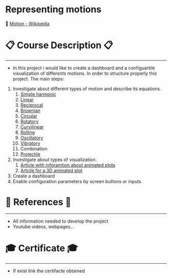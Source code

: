 # Representing motions

:link: [Motion - Wikipedia]([link](https://en.wikipedia.org/wiki/Motion))

# :clipboard: Course Description :clipboard:
---

* In this project i would like to create a dashboard and a configuarble visualization of differents motions. In order to structure properly this project. The main steps:

1. Investigate about different types of motion and describe its equations.
   1. [Simple harmonic](https://en.wikipedia.org/wiki/Simple_harmonic_motion)
   2. [Linear](https://en.wikipedia.org/wiki/Linear_motion)
   3. [Reciprocal](https://en.wikipedia.org/wiki/Reciprocating_motion)
   4. [Brownian](https://en.wikipedia.org/wiki/Brownian_motion)
   5. [Circular](https://en.wikipedia.org/wiki/Circular_motion)
   6. [Rotatory](https://en.wikipedia.org/wiki/Rotation)
   7. [Curvilinear](https://en.wikipedia.org/wiki/Curvilinear_motion)
   8. [Rolling](https://en.wikipedia.org/wiki/Rolling)
   9. [Oscillatory](https://en.wikipedia.org/wiki/Oscillation)
   10. [Vibratory](https://en.wikipedia.org/wiki/Vibration)
   11. Combination
   12. [Projectile](https://en.wikipedia.org/wiki/Projectile_motion)
2. Investigate about types of visualization.
   1. [Article with inforamtion about animated plots](https://pythonforundergradengineers.com/live-plotting-with-matplotlib.html)
   2. [Artcile for a 3D animated plot](https://towardsdatascience.com/how-to-animate-plots-in-python-2512327c8263)
3. Create a dashboard
4. Enable configuration parameters by screen buttons or inputs







# :page_facing_up: References :page_facing_up:
--- 
* All information needed to develop the project
* Youtube videos, webpages...
  


# :mortar_board: Certificate :mortar_board:
---
* If exist link the certifacte obtained
